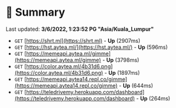 # 📖 Summary
Last updated: **3/6/2022, 1:23:52 PG "Asia/Kuala_Lumpur"**

- `GET` [https://shrt.ml](https://shrt.ml) - **Up** (2907ms)
- `GET` [https://hst.aytea.ml/](https://hst.aytea.ml/) - **Up** (596ms)
- `GET` [https://memeapi.aytea.ml/gimme](https://memeapi.aytea.ml/gimme) - **Up** (3798ms)
- `GET` [https://color.aytea.ml/4b31d6.png](https://color.aytea.ml/4b31d6.png) - **Up** (1897ms)
- `GET` [https://memeapi.aytea14.repl.co/gimme](https://memeapi.aytea14.repl.co/gimme) - **Up** (644ms)
- `GET` [https://teledrivemy.herokuapp.com/dashboard](https://teledrivemy.herokuapp.com/dashboard) - **Up** (264ms)
